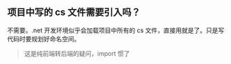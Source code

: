 ## 项目中写的 cs 文件需要引入吗？

不需要。.net 开发环境似乎会加载项目中所有的 cs 文件，直接用就是了。只是写代码时要规划好命名空间。

> 这是纯前端转后端的疑问，import 惯了
